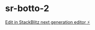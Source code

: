# sr-botto-2

[Edit in StackBlitz next generation editor ⚡️](https://stackblitz.com/~/github.com/kreateworld/sr-botto-2)